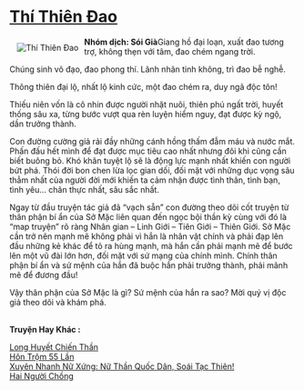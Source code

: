 <a href="https://utruyen.com/thi-thien-dao/13134/" title="Thí Thiên Đao"><h1>Thí Thiên Đao</h1></a><div style="display:table"><img align="right" style="float: left; padding: 10px;" src="https://utruyen.com/images/story/200x260/thi-thien-dao.jpg" alt="Thí Thiên Đao"><b><b>Nhóm dịch: Sói Già</b></b>Giang hồ đại loạn, xuất đao tương trợ, không thẹn với tâm, đao chém ngang trời.<p></p>Chúng sinh vô đạo, đao phong thí. Lãnh nhãn tinh không, trì đao bễ nghễ.<p></p>Thông thiên đại lộ, nhất lộ kinh cức, một đao chém ra, duy ngã độc tôn!<p></p>Thiếu niên vốn là cô nhin được người nhặt nuôi, thiên phú ngất trời, huyết thống sâu xa, từng bước vượt qua rèn luyện hiểm nguy, đạt được kỳ ngộ, dần trưởng thành.<p></p>Con đường cường giả rải đầy những cánh hồng thấm đẫm máu và nước mắt. Phấn đấu hết mình để đạt được mục tiêu cao nhất nhưng đôi khi cũng cần biết buông bỏ. Khó khăn tuyệt lộ sẽ là động lực mạnh nhất khiến con người bứt phá. Thói đời bon chen lừa lọc gian dối, đối mặt với những dục vọng sâu thẳm nhất của người đời mới khiến ta cảm nhận được tình thân, tình bạn, tình yêu… chân thực nhất, sâu sắc nhất.<p></p>Ngay từ đầu truyện tác giả đã “vạch sẵn” con đường theo dõi cốt truyện từ thân phận bí ẩn của Sở Mặc liên quan đến ngọc bội thần kỳ cùng với đó là “map truyện” rõ ràng Nhân gian – Linh Giới – Tiên Giới – Thiên Giới. Sở Mặc cần trở nên mạnh mẽ không phải vì hắn là nhân vật chính và phải đạp lên đầu những kẻ khác để tỏ ra hùng mạnh, mà hắn cần phải mạnh mẽ để bước lên một vũ đài lớn hơn, đối mặt với sứ mạng của chính mình. Chính thân phận bí ẩn và sứ mệnh của hắn đã buộc hắn phải trưởng thành, phải mãnh mẽ để đương đầu!<p></p>Vậy thân phận của Sở Mặc là gì? Sứ mệnh của hắn ra sao? Mời quý vị độc giả theo dõi và khám phá.</div><p><br><b>Truyện Hay Khác :</b></p><a href="https://utruyen.com/long-huyet-chien-than/17017/" alt="Long Huyết Chiến Thần">Long Huyết Chiến Thần</a><br/><a href="https://github.com/quanluxury/truyenhot/tree/master/truyenhay/5907/" alt="Hôn Trộm 55 Lần">Hôn Trộm 55 Lần</a><br/><a href="https://github.com/quanluxury/ngontinhhot/tree/master/truyenhay/19208/" alt="Xuyên Nhanh Nữ Xứng: Nữ Thần Quốc Dân, Soái Tạc Thiên!">Xuyên Nhanh Nữ Xứng: Nữ Thần Quốc Dân, Soái Tạc Thiên!</a><br/><a href="https://www.flickr.com/photos/184340401@N07/48818679763/" alt="Hai Người Chồng">Hai Người Chồng</a><br/>
